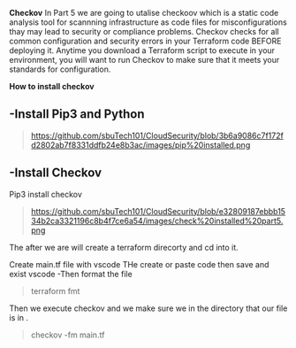 **Checkov** 
In Part 5 we are going to utalise checkoov which is a static code analysis tool for scannning infrastructure as code files for misconfigurations thay may lead to security or compliance problems.
Checkov checks for all common configuration and security errors in your Terraform code BEFORE deploying it.  Anytime you download a Terraform script to execute in your environment, you will want to run Checkov to make sure that it meets your standards for configuration.


**How to install checkov**

-Install Pip3 and Python 
-

>https://github.com/sbuTech101/CloudSecurity/blob/3b6a9086c7f172fd2802ab7f8331ddfb24e8b3ac/images/pip%20installed.png

-Install Checkov
- 
Pip3 install checkov

>https://github.com/sbuTech101/CloudSecurity/blob/e32809187ebbb1534b2ca3321196c8b4f7ce6a54/images/check%20installed%20part5.png

The after we are will create a terraform direcorty and cd into it.

Create  main.tf file with vscode 
THe create or paste code then save and exist vscode 
-Then format the file
>terraform fmt

Then we execute checkov and we make sure we in the directory that our file is in .

>checkov -fm main.tf 
